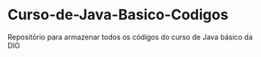 # Curso-de-Java-Basico-Codigos
Repositório para armazenar todos os códigos do curso de Java básico da DIO
